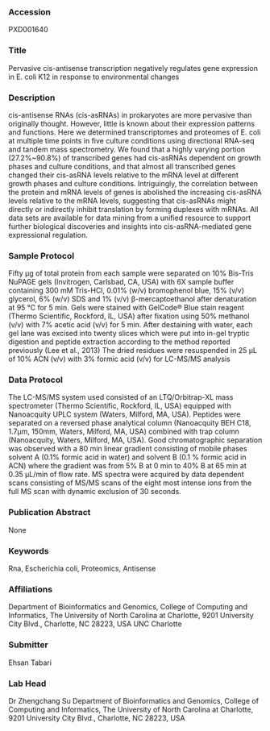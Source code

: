 ### Accession
PXD001640

### Title
Pervasive cis-antisense transcription negatively regulates gene expression in E. coli K12 in response to environmental changes

### Description
cis-antisense RNAs (cis-asRNAs) in prokaryotes are more pervasive than originally thought. However, little is known about their expression patterns and functions. Here we determined transcriptomes and proteomes of E. coli at multiple time points in five culture conditions using directional RNA-seq and tandem mass spectrometry. We found that a highly varying portion (27.2%~90.8%) of transcribed genes had cis-asRNAs dependent on growth phases and culture conditions, and that almost all transcribed genes changed their cis-asRNA levels relative to the mRNA level at different growth phases and culture conditions. Intriguingly, the correlation between the protein and mRNA levels of genes is abolished the increasing cis-asRNA levels relative to the mRNA levels, suggesting that cis-asRNAs might directly or indirectly inhibit translation by forming duplexes with mRNAs. All data sets are available for data mining from a unified resource to support further biological discoveries and insights into cis-asRNA-mediated gene expressional regulation.

### Sample Protocol
Fifty μg of total protein from each sample were separated on 10% Bis-Tris NuPAGE gels (Invitrogen, Carlsbad, CA, USA) with 6X sample buffer containing 300 mM Tris-HCl, 0.01% (w/v) bromophenol blue, 15% (v/v) glycerol, 6% (w/v) SDS and 1% (v/v) β-mercaptoethanol after denaturation at 95 ℃ for 5 min. Gels were stained with GelCode® Blue stain reagent (Thermo Scientific, Rockford, IL, USA) after fixation using 50% methanol (v/v) with 7% acetic acid (v/v) for 5 min. After destaining with water, each gel lane was excised into twenty slices which were put into in-gel tryptic digestion and peptide extraction according to the method reported previously (Lee et al., 2013) The dried residues were resuspended in 25 µL of 10% ACN (v/v) with 3% formic acid (v/v) for LC-MS/MS analysis

### Data Protocol
The LC-MS/MS system used consisted of an LTQ/Orbitrap-XL mass spectrometer (Thermo Scientific, Rockford, IL, USA) equipped with Nanoacquity UPLC system (Waters, Milford, MA, USA). Peptides were separated on a reversed phase analytical column (Nanoacquity BEH C18, 1.7μm, 150mm, Waters, Milford, MA, USA) combined with trap column (Nanoacquity, Waters, Milford, MA, USA). Good chromatographic separation was observed with a 80 min linear gradient consisting of mobile phases solvent A (0.1% formic acid in water) and solvent B (0.1 % formic acid in ACN) where the gradient was from 5% B at 0 min to 40% B at 65 min at 0.35 µL/min of flow rate. MS spectra were acquired by data dependent scans consisting of MS/MS scans of the eight most intense ions from the full MS scan with dynamic exclusion of 30 seconds.

### Publication Abstract
None

### Keywords
Rna, Escherichia coli, Proteomics, Antisense

### Affiliations
Department of Bioinformatics and Genomics, College of Computing and Informatics, The University of North Carolina at Charlotte, 9201 University City Blvd., Charlotte, NC 28223, USA
UNC Charlotte

### Submitter
Ehsan Tabari

### Lab Head
Dr Zhengchang Su
Department of Bioinformatics and Genomics, College of Computing and Informatics, The University of North Carolina at Charlotte, 9201 University City Blvd., Charlotte, NC 28223, USA


